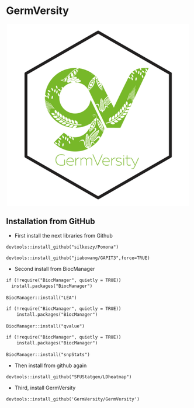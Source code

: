 # GermVersity
<p align="center">
<img src = "https://raw.githubusercontent.com/GermVersity/GermVersity/main/inst/app/www/Logo.png" alt = "drawing" align = "center" width = "500" height = "500"/>
</p>

## Installation from GitHub

* First install the next libraries from Github

```
devtools::install_github("silkeszy/Pomona")
```

```
devtools::install_github("jiabowang/GAPIT3",force=TRUE)
```

* Second install from BiocManager

```
if (!require("BiocManager", quietly = TRUE))
  install.packages("BiocManager")

BiocManager::install("LEA")
```
```
if (!require("BiocManager", quietly = TRUE))
    install.packages("BiocManager")

BiocManager::install("qvalue")
```
```
if (!require("BiocManager", quietly = TRUE))
    install.packages("BiocManager")

BiocManager::install("snpStats")
```

* Then install from github again

```
devtools::install_github("SFUStatgen/LDheatmap")
```


* Third, install GermVersity

```
devtools::install_github('GermVersity/GermVersity')
```
